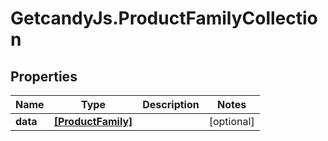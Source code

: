 # GetcandyJs.ProductFamilyCollection

## Properties

Name | Type | Description | Notes
------------ | ------------- | ------------- | -------------
**data** | [**[ProductFamily]**](ProductFamily.md) |  | [optional] 


